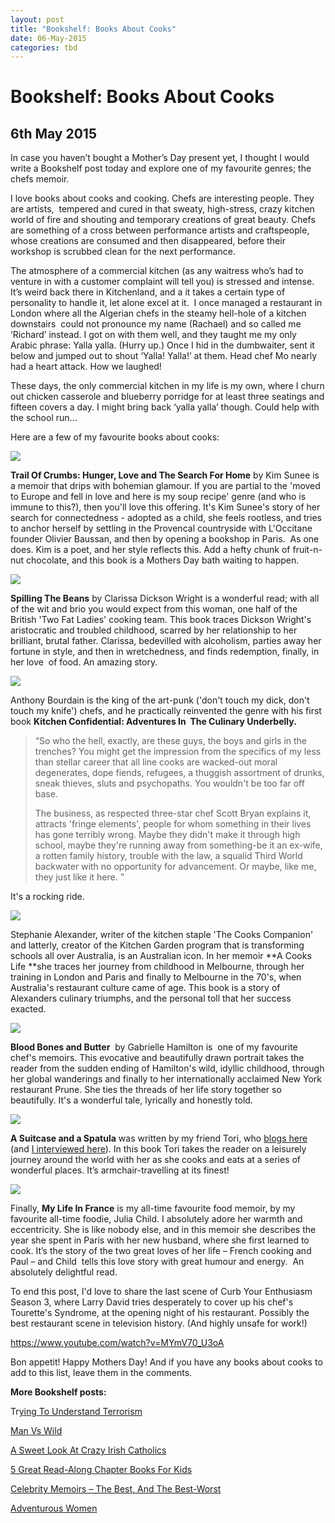 ```yaml
---
layout: post
title: "Bookshelf: Books About Cooks"
date: 06-May-2015
categories: tbd
---
```


# Bookshelf: Books About Cooks

## 6th May 2015

In case you haven’t bought a Mother’s Day present yet,   I thought I would write a Bookshelf post today and explore one of my favourite genres; the chefs memoir.

I love books about cooks and cooking. Chefs are interesting people. They are artists,    tempered and cured in that sweaty,   high-stress, crazy kitchen world of fire and shouting and temporary creations of great beauty. Chefs are something of a cross between performance artists and craftspeople, whose creations are consumed and then disappeared, before their workshop is scrubbed clean for the next performance.

The atmosphere of a commercial kitchen (as any waitress who’s had to venture in with a customer complaint will tell you) is stressed and intense. It’s weird back there in Kitchenland, and a it takes a certain type of personality to handle it, let alone excel at it.  I once managed a restaurant in London where all the Algerian chefs in the steamy hell-hole of a kitchen downstairs  could not pronounce my name (Rachael) and so called me ‘Richard’ instead. I got on with them well, and they taught me my only Arabic phrase: Yalla yalla. (Hurry up.) Once I hid in the dumbwaiter, sent it below and jumped out to shout ‘Yalla! Yalla!’ at them. Head chef Mo nearly had a heart attack. How we laughed!

These days, the only commercial kitchen in my life is my own, where I churn out chicken casserole and blueberry porridge for at least three seatings and fifteen covers a day. I might bring back ‘yalla yalla’ though. Could help with the school run...

Here are a few of my favourite books about cooks:

<img class="photo-horiz" src="http://ecx.images-amazon.com/images/I/51YLPSpH8pL.jpg" />

**Trail Of Crumbs: Hunger, Love and The Search For Home** by Kim Sunee is a memoir that drips with bohemian glamour. If you are partial to the 'moved to Europe and fell in love and here is my soup recipe' genre (and who is immune to this?), then you'll love this offering. It's Kim Sunee's story of her search for connectedness - adopted as a child, she feels rootless, and tries to anchor herself by settling in the Provencal countryside with L'Occitane founder Olivier Baussan, and then by opening a bookshop in Paris.  As one does. Kim is a poet, and her style reflects this. Add a hefty chunk of fruit-n-nut chocolate, and this book is a Mothers Day bath waiting to happen.

<img class="photo-horiz" src="http://ecx.images-amazon.com/images/I/51r7IgY-wgL.jpg" />

**Spilling The Beans** by Clarissa Dickson Wright is a wonderful read; with all of the wit and brio you would expect from this woman, one half of the British 'Two Fat Ladies' cooking team. This book traces Dickson Wright's aristocratic and troubled childhood, scarred by her relationship to her brilliant, brutal father. Clarissa, bedevilled with alcoholism, parties away her fortune in style, and then in wretchedness, and finds redemption, finally, in her love  of food. An amazing story.

<img class="photo-horiz" src="http://www.celebstoner.com/assets/images/pages/2013/cs5/AnthonyBourdain1972_3.jpg" />

Anthony Bourdain is the king of the art-punk ('don't touch my dick, don't touch my knife') chefs, and he practically reinvented the genre with his first book **Kitchen Confidential: Adventures In  The Culinary Underbelly.**

<blockquote>“So who the hell, exactly, are these guys, the boys and girls in the trenches? You might get the impression from the specifics of my less than stellar career that all line cooks are wacked-out moral degenerates, dope fiends, refugees, a thuggish assortment of drunks, sneak thieves, sluts and psychopaths. You wouldn't be too far off base.

The business, as respected three-star chef Scott Bryan explains it, attracts 'fringe elements', people for whom something in their lives has gone terribly wrong. Maybe they didn't make it through high school, maybe they're running away from something-be it an ex-wife, a rotten family history, trouble with the law, a squalid Third World backwater with no opportunity for advancement. Or maybe, like me, they just like it here. ”</blockquote>

It's a rocking ride.

<img class="photo-horiz" src="http://www.stephaniealexander.com.au/wp-content/uploads/2012/03/CooksLife_WEB.jpg" />

Stephanie Alexander, writer of the kitchen staple 'The Cooks Companion' and latterly, creator of the Kitchen Garden program that is transforming schools all over Australia, is an Australian icon. In her memoir **A Cooks Life **she traces her journey from childhood in Melbourne, through her training in London and Paris and finally to Melbourne in the 70's, when Australia's restaurant culture came of age. This book is a story of Alexanders culinary triumphs, and the personal toll that her success exacted.

<img class="photo-horiz" src="http://si.wsj.net/public/resources/images/RV-AB826_PRUNE_G_20110224234505.jpg" />

**Blood Bones and Butter**  by Gabrielle Hamilton is  one of my favourite chef's memoirs. This evocative and beautifully drawn portrait takes the reader from the sudden ending of Hamilton's wild, idyllic childhood, through her global wanderings and finally to her internationally acclaimed New York restaurant Prune. She ties the threads of her life story together so beautifully. It's a wonderful tale, lyrically and honestly told.

<img class="photo-horiz" src="http://taltrade.com.au/images/covers/9781849753494.jpg" />

**A Suitcase and a Spatula** was written by my friend Tori, who <a href="http://www.eatori.com/">blogs here</a> (and <a href="http://mogantosh.com/from-blog-to-cookbook-tori-haschka-from-eatori/">I interviewed here</a>). In this book Tori takes the reader on a leisurely journey around the world with her as she cooks and eats at a series of wonderful places. It’s armchair-travelling at its finest!

<img class="photo-horiz" src="http://photos.vanityfair.com/2015/01/30/54cc08591ca1cf0a23ad9002_image.jpg" />

Finally, **My Life In France** is my all-time favourite food memoir, by my favourite all-time foodie, Julia Child. I absolutely adore her warmth and eccentricity. She is like nobody else, and in this memoir she describes the year she spent in Paris with her new husband, where she first learned to cook. It’s the story of the two great loves of her life – French cooking and Paul – and Child  tells this love story with great humour and energy.  An absolutely delightful read.

To end this post, I'd love to share the last scene of Curb Your Enthusiasm Season 3, where Larry David tries desperately to cover up his chef's Tourette's Syndrome, at the opening night of his restaurant. Possibly the best restaurant scene in television history. (And highly unsafe for work!)

https://www.youtube.com/watch?v=MYmV70_U3oA

Bon appetit! Happy Mothers Day! And if you have any books about cooks to add to this list, leave them in the comments.

**More Bookshelf posts:**

Tr<a href="http://mogantosh.com/bookshelf-understanding-terrorism/">ying To Understand Terrorism</a>

<a href="http://mogantosh.com/bookshelf-man-versus-wild/">Man Vs Wild</a>

<a href="http://mogantosh.com/bookshelf-a-sweet-look-at-crazy-irish-catholics/">A Sweet Look At Crazy Irish Catholics</a>

<a href="http://mogantosh.com/bookshelf-5-great-read-aloud-chapter-books-for-kids-under-seven/">5 Great Read-Along Chapter Books For Kids</a>

<a href="http://mogantosh.com/celebrity-memoirs-the-best-and-the-best-worst/">Celebrity Memoirs – The Best, And The Best-Worst</a>

<a href="http://mogantosh.com/bookshelf-adventurous-women/">Adventurous Women</a>

 

 

 

